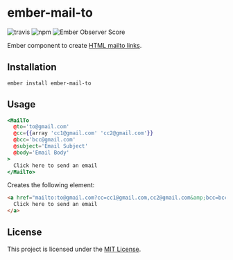 ember-mail-to
==============================================================================

![travis](https://travis-ci.org/veelenga/ember-mail-to.svg?branch=master)
![npm](https://img.shields.io/npm/v/ember-mail-to.svg?color=blue)
![Ember Observer Score](https://emberobserver.com/badges/ember-mail-to.svg)

Ember component to create [HTML mailto links](https://tools.ietf.org/html/rfc6068).

Installation
------------------------------------------------------------------------------

```
ember install ember-mail-to
```


Usage
------------------------------------------------------------------------------

```hbs
<MailTo
  @to='to@gmail.com'
  @cc={{array 'cc1@gmail.com' 'cc2@gmail.com'}}
  @bcc='bcc@gmail.com'
  @subject='Email Subject'
  @body='Email Body'
>
  Click here to send an email
</MailTo>
```

Creates the following element:

```html
<a href="mailto:to@gmail.com?cc=cc1@gmail.com,cc2@gmail.com&amp;bcc=bcc@gmail.com&amp;subject=Email%20Subject&amp;body=Email%20Body">
  Click here to send an email
</a>
```


License
------------------------------------------------------------------------------

This project is licensed under the [MIT License](LICENSE.md).
